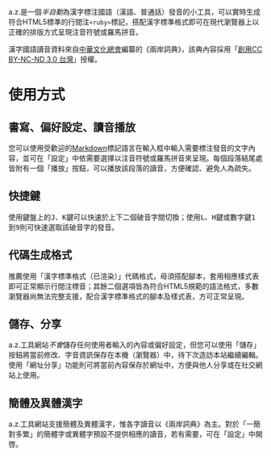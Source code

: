 
a.z.是一個*半自動*為漢字標注國語（漢語、普通話）發音的小工具，可以實時生成符合HTML5標準的行間注`<ruby>`標記，搭配漢字標準格式即可在現代瀏覽器上以正確的排版方式呈現注音符號或羅馬拼音。

漢字國語讀音資料來自[中華文化總會](http://www.gacc.org.tw/)編纂的《兩岸詞典》，該典內容採用「[創用CC BY-NC-ND 3.0 台灣](https://creativecommons.org/licenses/by-nc-nd/3.0/tw/deed.zh_TW)」授權。

# 使用方式
## 書寫、偏好設定、讀音播放
您可以使用受歡迎的[Markdown](http://markdown.tw/)標記語言在輸入框中輸入需要標注發音的文字內容，並可在「設定」中依需要選擇以注音符號或羅馬拼音來呈現。每個段落結尾處皆附有一個「播放」按鈕，可以播放該段落的讀音，方便確認、避免人為疏失。

## 快捷鍵
使用鍵盤上的<kbd>J</kbd>、<kbd>K</kbd>鍵可以快速於上下二個破音字間切換；使用<kbd>L</kbd>、<kbd>H</kbd>鍵或數字鍵<kbd>1</kbd>到<kbd>9</kbd>則可快速選取該破音字的發音。

## 代碼生成格式
推薦使用「漢字標準格式（已渲染）」代碼格式，毋須搭配腳本，套用相應樣式表即可正常顯示行間注標音；其餘二個選項皆為符合HTML5規範的語法格式，多數瀏覽器尚無法完整支援，配合漢字標準格式的腳本及樣式表，方可正常呈現。

## 儲存、分享
a.z.工具網站*不會*儲存任何使用者輸入的內容或偏好設定，但您可以使用「儲存」按鈕將當前修改、字音資訊保存在本機（瀏覽器）中，待下次造訪本站繼續編輯。使用「網址分享」功能則可將當前內容保存於網址中，方便與他人分享或在社交網站上使用。

## 簡體及異體漢字
a.z.工具網站支援簡體及異體漢字，惟各字讀音以《兩岸詞典》為主。對於「一簡對多繁」的簡體字或異體字預設不提供相應的讀音，若有需要，可在「設定」中開啓。


